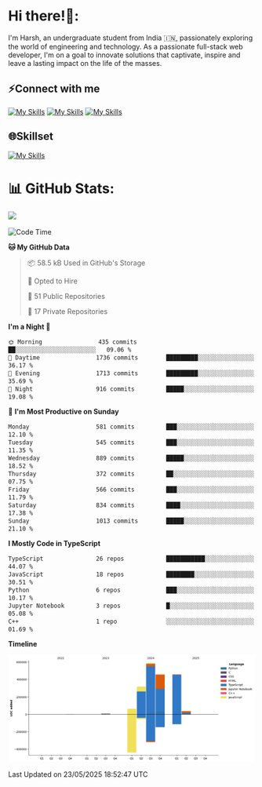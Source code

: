 
# Hi there!👋:
<p> I'm Harsh, an undergraduate student from India 🇮🇳, passionately exploring the world of engineering and technology. As a passionate full-stack web developer, I'm on a goal to innovate solutions that captivate, inspire and leave a lasting impact on the life of the masses. </p>

## ⚡Connect with me

[![My Skills](https://skillicons.dev/icons?i=gmail)](mailto:harshpandey.tech@gmail.com) [![My Skills](https://skillicons.dev/icons?i=linkedin)](https://linkedin.com/in/harsh3dev) [![My Skills](https://skillicons.dev/icons?i=twitter)](https://x.com/harshxai)

## 🌐Skillset
[![My Skills](https://skillicons.dev/icons?i=js,ts,react,nextjs,nodejs,tailwind,mongo,express,postgres,prisma,html,css,docker,aws,cpp,git,vscode,figma)](https://skillicons.dev)


# 📊 GitHub Stats:
![](https://komarev.com/ghpvc/?username=harsh3dev)

<!--START_SECTION:waka-->
![Code Time](http://img.shields.io/badge/Code%20Time-72%20hrs%2049%20mins-blue)

**🐱 My GitHub Data** 

> 📦 58.5 kB Used in GitHub's Storage 
 > 
> 💼 Opted to Hire
 > 
> 📜 51 Public Repositories 
 > 
> 🔑 17 Private Repositories 
 > 
**I'm a Night 🦉** 

```text
🌞 Morning                435 commits         ██░░░░░░░░░░░░░░░░░░░░░░░   09.06 % 
🌆 Daytime                1736 commits        █████████░░░░░░░░░░░░░░░░   36.17 % 
🌃 Evening                1713 commits        █████████░░░░░░░░░░░░░░░░   35.69 % 
🌙 Night                  916 commits         █████░░░░░░░░░░░░░░░░░░░░   19.08 % 
```
📅 **I'm Most Productive on Sunday** 

```text
Monday                   581 commits         ███░░░░░░░░░░░░░░░░░░░░░░   12.10 % 
Tuesday                  545 commits         ███░░░░░░░░░░░░░░░░░░░░░░   11.35 % 
Wednesday                889 commits         █████░░░░░░░░░░░░░░░░░░░░   18.52 % 
Thursday                 372 commits         ██░░░░░░░░░░░░░░░░░░░░░░░   07.75 % 
Friday                   566 commits         ███░░░░░░░░░░░░░░░░░░░░░░   11.79 % 
Saturday                 834 commits         ████░░░░░░░░░░░░░░░░░░░░░   17.38 % 
Sunday                   1013 commits        █████░░░░░░░░░░░░░░░░░░░░   21.10 % 
```


**I Mostly Code in TypeScript** 

```text
TypeScript               26 repos            ███████████░░░░░░░░░░░░░░   44.07 % 
JavaScript               18 repos            ████████░░░░░░░░░░░░░░░░░   30.51 % 
Python                   6 repos             ███░░░░░░░░░░░░░░░░░░░░░░   10.17 % 
Jupyter Notebook         3 repos             █░░░░░░░░░░░░░░░░░░░░░░░░   05.08 % 
C++                      1 repo              ░░░░░░░░░░░░░░░░░░░░░░░░░   01.69 % 
```



**Timeline**

![Lines of Code chart](https://raw.githubusercontent.com/harsh3dev/harsh3dev/main/assets/bar_graph.png)


 Last Updated on 23/05/2025 18:52:47 UTC
<!--END_SECTION:waka-->

